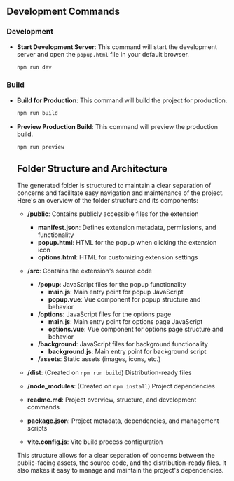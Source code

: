 ## Development Commands

### Development

- **Start Development Server**: This command will start the development server and open the `popup.html` file in your default browser.
  ```sh
  npm run dev
  ```
 

### Build

- **Build for Production**: This command will build the project for production.
  ```sh
  npm run build
  ```

- **Preview Production Build**: This command will preview the production build.
  ```sh
  npm run preview
  ```


  ## Folder Structure and Architecture

  The generated folder is structured to maintain a clear separation of concerns and facilitate easy navigation and maintenance of the project. Here's an overview of the folder structure and its components:
    - **/public**: Contains publicly accessible files for the extension
      - **manifest.json**: Defines extension metadata, permissions, and functionality
      - **popup.html**: HTML for the popup when clicking the extension icon
      - **options.html**: HTML for customizing extension settings

    - **/src**: Contains the extension's source code
      - **/popup**: JavaScript files for the popup functionality
        - **main.js**: Main entry point for popup JavaScript
        - **popup.vue**: Vue component for popup structure and behavior
      - **/options**: JavaScript files for the options page
        - **main.js**: Main entry point for options page JavaScript
        - **options.vue**: Vue component for options page structure and behavior
      - **/background**: JavaScript files for background functionality
        - **background.js**: Main entry point for background script
      - **/assets**: Static assets (images, icons, etc.)

    - **/dist**: (Created on `npm run build`) Distribution-ready files

    - **/node_modules**: (Created on `npm install`) Project dependencies

    - **readme.md**: Project overview, structure, and development commands
    - **package.json**: Project metadata, dependencies, and management scripts
    - **vite.config.js**: Vite build process configuration

  This structure allows for a clear separation of concerns between the public-facing assets, the source code, and the distribution-ready files. It also makes it easy to manage and maintain the project's dependencies.





